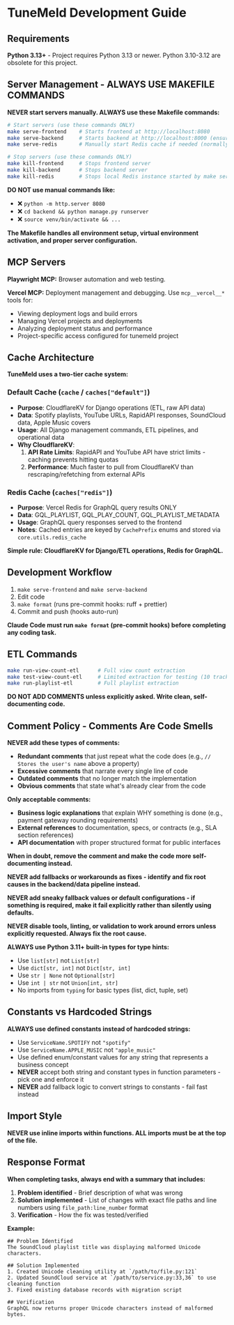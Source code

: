 # TuneMeld Development Guide

## Requirements

**Python 3.13+** - Project requires Python 3.13 or newer. Python 3.10-3.12 are obsolete for this project.

## Server Management - ALWAYS USE MAKEFILE COMMANDS

**NEVER start servers manually. ALWAYS use these Makefile commands:**

```bash
# Start servers (use these commands ONLY)
make serve-frontend    # Starts frontend at http://localhost:8080
make serve-backend     # Starts backend at http://localhost:8000 (ensures Redis is running)
make serve-redis       # Manually start Redis cache if needed (normally run by make serve-backend)

# Stop servers (use these commands ONLY)
make kill-frontend     # Stops frontend server
make kill-backend      # Stops backend server
make kill-redis        # Stops local Redis instance started by make serve-redis
```

**DO NOT use manual commands like:**

- ❌ `python -m http.server 8080`
- ❌ `cd backend && python manage.py runserver`
- ❌ `source venv/bin/activate && ...`

**The Makefile handles all environment setup, virtual environment activation, and proper server configuration.**

## MCP Servers

**Playwright MCP:** Browser automation and web testing.

**Vercel MCP:** Deployment management and debugging. Use `mcp__vercel__*` tools for:

- Viewing deployment logs and build errors
- Managing Vercel projects and deployments
- Analyzing deployment status and performance
- Project-specific access configured for tunemeld project

## Cache Architecture

**TuneMeld uses a two-tier cache system:**

### Default Cache (`cache` / `caches["default"]`)

- **Purpose**: CloudflareKV for Django operations (ETL, raw API data)
- **Data**: Spotify playlists, YouTube URLs, RapidAPI responses, SoundCloud data, Apple Music covers
- **Usage**: All Django management commands, ETL pipelines, and operational data
- **Why CloudflareKV**:
  1. **API Rate Limits**: RapidAPI and YouTube API have strict limits - caching prevents hitting quotas
  2. **Performance**: Much faster to pull from CloudflareKV than rescraping/refetching from external APIs

### Redis Cache (`caches["redis"]`)

- **Purpose**: Vercel Redis for GraphQL query results ONLY
- **Data**: GQL_PLAYLIST, GQL_PLAY_COUNT, GQL_PLAYLIST_METADATA
- **Usage**: GraphQL query responses served to the frontend
- **Notes**: Cached entries are keyed by `CachePrefix` enums and stored via `core.utils.redis_cache`

**Simple rule: CloudflareKV for Django/ETL operations, Redis for GraphQL.**

## Development Workflow

1. `make serve-frontend` and `make serve-backend`
2. Edit code
3. `make format` (runs pre-commit hooks: ruff + prettier)
4. Commit and push (hooks auto-run)

**Claude Code must run `make format` (pre-commit hooks) before completing any coding task.**

## ETL Commands

```bash
make run-view-count-etl      # Full view count extraction
make test-view-count-etl     # Limited extraction for testing (10 tracks)
make run-playlist-etl        # Full playlist extraction
```

**DO NOT ADD COMMENTS unless explicitly asked. Write clean, self-documenting code.**

## Comment Policy - Comments Are Code Smells

**NEVER add these types of comments:**

- **Redundant comments** that just repeat what the code does (e.g., `// Stores the user's name` above a property)
- **Excessive comments** that narrate every single line of code
- **Outdated comments** that no longer match the implementation
- **Obvious comments** that state what's already clear from the code

**Only acceptable comments:**

- **Business logic explanations** that explain WHY something is done (e.g., payment gateway rounding requirements)
- **External references** to documentation, specs, or contracts (e.g., SLA section references)
- **API documentation** with proper structured format for public interfaces

**When in doubt, remove the comment and make the code more self-documenting instead.**

**NEVER add fallbacks or workarounds as fixes - identify and fix root causes in the backend/data pipeline instead.**

**NEVER add sneaky fallback values or default configurations - if something is required, make it fail explicitly rather than silently using defaults.**

**NEVER disable tools, linting, or validation to work around errors unless explicitly requested. Always fix the root cause.**

**ALWAYS use Python 3.11+ built-in types for type hints:**

- Use `list[str]` not `List[str]`
- Use `dict[str, int]` not `Dict[str, int]`
- Use `str | None` not `Optional[str]`
- Use `int | str` not `Union[int, str]`
- No imports from `typing` for basic types (list, dict, tuple, set)

## Constants vs Hardcoded Strings

**ALWAYS use defined constants instead of hardcoded strings:**

- Use `ServiceName.SPOTIFY` not `"spotify"`
- Use `ServiceName.APPLE_MUSIC` not `"apple_music"`
- Use defined enum/constant values for any string that represents a business concept
- **NEVER** accept both string and constant types in function parameters - pick one and enforce it
- **NEVER** add fallback logic to convert strings to constants - fail fast instead

## Import Style

**NEVER use inline imports within functions. ALL imports must be at the top of the file.**

## Response Format

**When completing tasks, always end with a summary that includes:**

1. **Problem identified** - Brief description of what was wrong
2. **Solution implemented** - List of changes with exact file paths and line numbers using `file_path:line_number` format
3. **Verification** - How the fix was tested/verified

**Example:**

```
## Problem Identified
The SoundCloud playlist title was displaying malformed Unicode characters.

## Solution Implemented
1. Created Unicode cleaning utility at `/path/to/file.py:121`
2. Updated SoundCloud service at `/path/to/service.py:33,36` to use cleaning function
3. Fixed existing database records with migration script

## Verification
GraphQL now returns proper Unicode characters instead of malformed bytes.
```
